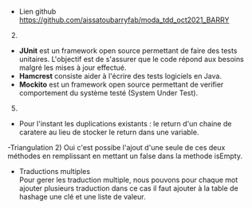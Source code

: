 - Lien github https://github.com/aissatoubarryfab/moda_tdd_oct2021_BARRY 
2) 
- <b>JUnit</b> est un framework open source permettant de faire des tests unitaires.
L'objectif est de s'assurer que le code répond aux besoins malgré les mises à jour effectué.
- <b>Hamcrest</b> consiste aider à l'écrire des tests logiciels en Java.
- <b>Mockito</b> est un framework open source permettant de verifier comportement du système testé (System Under Test).
5)
- Pour l'instant les duplications existants : le return d'un chaine de caratere au lieu de stocker le return dans une variable.

-Triangulation
2) Oui c'est possibe l'ajout d'une seule de ces deux méthodes en remplissant en mettant un false dans la methode isEmpty.<br>
   
- Traductions multiples<br>
Pour gerer les traduction multiple, nous pouvons pour chaque mot ajouter plusieurs traduction dans ce cas il faut ajouter à la table de hashage une clé et une liste de valeur.